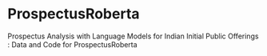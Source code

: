 # ProspectusRoberta
Prospectus Analysis with Language Models for Indian Initial Public Offerings : Data and Code for ProspectusRoberta
